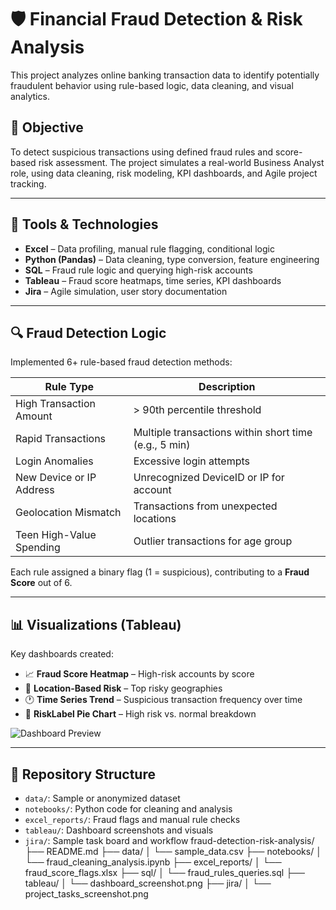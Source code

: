 
# 🛡️ Financial Fraud Detection & Risk Analysis

This project analyzes online banking transaction data to identify potentially fraudulent behavior using rule-based logic, data cleaning, and visual analytics.

## 📌 Objective

To detect suspicious transactions using defined fraud rules and score-based risk assessment. The project simulates a real-world Business Analyst role, using data cleaning, risk modeling, KPI dashboards, and Agile project tracking.

---

## 🧰 Tools & Technologies

- **Excel** – Data profiling, manual rule flagging, conditional logic
- **Python (Pandas)** – Data cleaning, type conversion, feature engineering
- **SQL** – Fraud rule logic and querying high-risk accounts
- **Tableau** – Fraud score heatmaps, time series, KPI dashboards
- **Jira** – Agile simulation, user story documentation

---

## 🔍 Fraud Detection Logic

Implemented 6+ rule-based fraud detection methods:

| Rule Type                  | Description                                          |
|---------------------------|------------------------------------------------------|
| High Transaction Amount    | > 90th percentile threshold                         |
| Rapid Transactions         | Multiple transactions within short time (e.g., 5 min) |
| Login Anomalies            | Excessive login attempts                             |
| New Device or IP Address   | Unrecognized DeviceID or IP for account             |
| Geolocation Mismatch       | Transactions from unexpected locations              |
| Teen High-Value Spending   | Outlier transactions for age group                  |

Each rule assigned a binary flag (1 = suspicious), contributing to a **Fraud Score** out of 6.

---

## 📊 Visualizations (Tableau)

Key dashboards created:

- 📈 **Fraud Score Heatmap** – High-risk accounts by score
- 🧭 **Location-Based Risk** – Top risky geographies
- 🕐 **Time Series Trend** – Suspicious transaction frequency over time
- 📌 **RiskLabel Pie Chart** – High risk vs. normal breakdown

![Dashboard Preview](tableau/dashboard_screenshot.png)

---

## 📁 Repository Structure
- `data/`: Sample or anonymized dataset
- `notebooks/`: Python code for cleaning and analysis
- `excel_reports/`: Fraud flags and manual rule checks
- `tableau/`: Dashboard screenshots and visuals
- `jira/`: Sample task board and workflow
fraud-detection-risk-analysis/ ├── README.md ├── data/ │ └── sample_data.csv ├── notebooks/ │ └── fraud_cleaning_analysis.ipynb ├── excel_reports/ │ └── fraud_score_flags.xlsx ├── sql/ │ └── fraud_rules_queries.sql ├── tableau/ │ └── dashboard_screenshot.png ├── jira/ │ └── project_tasks_screenshot.png
